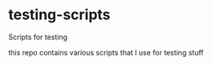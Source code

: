# testing-scripts
Scripts for testing

this repo contains various scripts that I use for testing stuff

